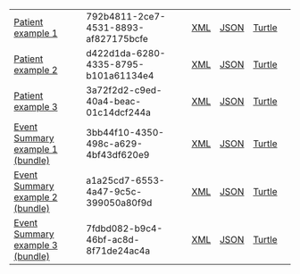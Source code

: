 <table class="list" width="100%">       
             <tr>
                <td><a href="Patient-792b4811-2ce7-4531-8893-af827175bcfe.html">Patient example 1</a></td>
                <td>792b4811-2ce7-4531-8893-af827175bcfe</td>
                <td><a href="Patient-792b4811-2ce7-4531-8893-af827175bcfe.xml.html">XML</a></td>
                <td><a href="Patient-792b4811-2ce7-4531-8893-af827175bcfe.json.html">JSON</a></td>
                <td><a href="Patient-792b4811-2ce7-4531-8893-af827175bcfe.ttl.html">Turtle</a></td>
                <td></td>
            </tr>
            <tr>
                <td><a href="Patient-d422d1da-6280-4335-8795-b101a61134e4.html">Patient example 2</a></td>
                <td>d422d1da-6280-4335-8795-b101a61134e4</td>
                <td><a href="Patient-d422d1da-6280-4335-8795-b101a61134e4.xml.html">XML</a></td>
                <td><a href="Patient-d422d1da-6280-4335-8795-b101a61134e4.json.html">JSON</a></td>
                <td><a href="Patient-d422d1da-6280-4335-8795-b101a61134e4.ttl.html">Turtle</a></td>
                <td></td>
            </tr>
            <tr>
                <td><a href="Patient-3a72f2d2-c9ed-40a4-beac-01c14dcf244a.html">Patient example 3</a></td>
                <td>3a72f2d2-c9ed-40a4-beac-01c14dcf244a</td>
                <td><a href="Patient-3a72f2d2-c9ed-40a4-beac-01c14dcf244a.xml.html">XML</a></td>
                <td><a href="Patient-3a72f2d2-c9ed-40a4-beac-01c14dcf244a.json.html">JSON</a></td>
                <td><a href="Patient-3a72f2d2-c9ed-40a4-beac-01c14dcf244a.ttl.html">Turtle</a></td>
                <td></td>
            </tr>
            <tr>
                <td><a href="Bundle-3bb44f10-4350-498c-a629-4bf43df620e9.html">Event Summary example 1 (bundle)</a></td>
                <td>3bb44f10-4350-498c-a629-4bf43df620e9</td>
                <td><a href="Bundle-3bb44f10-4350-498c-a629-4bf43df620e9.xml.html">XML</a></td>
                <td><a href="Bundle-3bb44f10-4350-498c-a629-4bf43df620e9.json.html">JSON</a></td>
                <td><a href="Bundle-3bb44f10-4350-498c-a629-4bf43df620e9.ttl.html">Turtle</a></td>
                <td></td>
            </tr>
            <tr>
                <td><a href="Bundle-a1a25cd7-6553-4a47-9c5c-399050a80f9d.html">Event Summary example 2 (bundle)</a></td>
                <td>a1a25cd7-6553-4a47-9c5c-399050a80f9d</td>
                <td><a href="Bundle-a1a25cd7-6553-4a47-9c5c-399050a80f9d.xml.html">XML</a></td>
                <td><a href="Bundle-a1a25cd7-6553-4a47-9c5c-399050a80f9d.json.html">JSON</a></td>
                <td><a href="Bundle-a1a25cd7-6553-4a47-9c5c-399050a80f9d.ttl.html">Turtle</a></td>
                <td></td>
            </tr>
            <tr>
                <td><a href="Bundle-7fdbd082-b9c4-46bf-ac8d-8f71de24ac4a.html">Event Summary example 3 (bundle)</a></td>
                <td>7fdbd082-b9c4-46bf-ac8d-8f71de24ac4a</td>
                <td><a href="Bundle-7fdbd082-b9c4-46bf-ac8d-8f71de24ac4a.xml.html">XML</a></td>
                <td><a href="Bundle-7fdbd082-b9c4-46bf-ac8d-8f71de24ac4a.json.html">JSON</a></td>
                <td><a href="Bundle-7fdbd082-b9c4-46bf-ac8d-8f71de24ac4a.ttl.html">Turtle</a></td>
            </tr>
 </table>